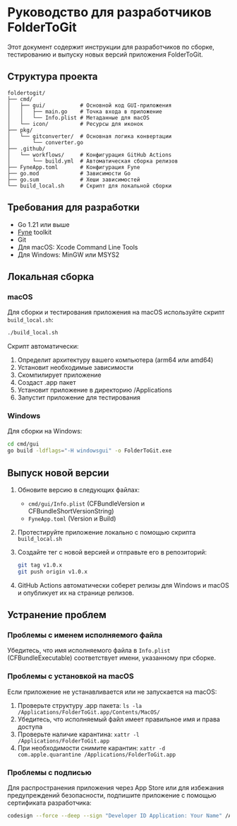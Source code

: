 # Руководство для разработчиков FolderToGit

Этот документ содержит инструкции для разработчиков по сборке, тестированию и выпуску новых версий приложения FolderToGit.

## Структура проекта

```
foldertogit/
├── cmd/
│   ├── gui/           # Основной код GUI-приложения
│   │   ├── main.go    # Точка входа в приложение
│   │   └── Info.plist # Метаданные для macOS
│   └── icon/          # Ресурсы для иконок
├── pkg/
│   └── gitconverter/  # Основная логика конвертации
│       └── converter.go
├── .github/
│   └── workflows/     # Конфигурация GitHub Actions
│       └── build.yml  # Автоматическая сборка релизов
├── FyneApp.toml       # Конфигурация Fyne
├── go.mod             # Зависимости Go
├── go.sum             # Хеши зависимостей
└── build_local.sh     # Скрипт для локальной сборки
```

## Требования для разработки

- Go 1.21 или выше
- [Fyne](https://fyne.io/) toolkit
- Git
- Для macOS: Xcode Command Line Tools
- Для Windows: MinGW или MSYS2

## Локальная сборка

### macOS

Для сборки и тестирования приложения на macOS используйте скрипт `build_local.sh`:

```bash
./build_local.sh
```

Скрипт автоматически:
1. Определит архитектуру вашего компьютера (arm64 или amd64)
2. Установит необходимые зависимости
3. Скомпилирует приложение
4. Создаст .app пакет
5. Установит приложение в директорию /Applications
6. Запустит приложение для тестирования

### Windows

Для сборки на Windows:

```bash
cd cmd/gui
go build -ldflags="-H windowsgui" -o FolderToGit.exe
```

## Выпуск новой версии

1. Обновите версию в следующих файлах:
   - `cmd/gui/Info.plist` (CFBundleVersion и CFBundleShortVersionString)
   - `FyneApp.toml` (Version и Build)

2. Протестируйте приложение локально с помощью скрипта `build_local.sh`

3. Создайте тег с новой версией и отправьте его в репозиторий:
   ```bash
   git tag v1.0.x
   git push origin v1.0.x
   ```

4. GitHub Actions автоматически соберет релизы для Windows и macOS и опубликует их на странице релизов.

## Устранение проблем

### Проблемы с именем исполняемого файла

Убедитесь, что имя исполняемого файла в `Info.plist` (CFBundleExecutable) соответствует имени, указанному при сборке.

### Проблемы с установкой на macOS

Если приложение не устанавливается или не запускается на macOS:
1. Проверьте структуру .app пакета: `ls -la /Applications/FolderToGit.app/Contents/MacOS/`
2. Убедитесь, что исполняемый файл имеет правильное имя и права доступа
3. Проверьте наличие карантина: `xattr -l /Applications/FolderToGit.app`
4. При необходимости снимите карантин: `xattr -d com.apple.quarantine /Applications/FolderToGit.app`

### Проблемы с подписью

Для распространения приложения через App Store или для избежания предупреждений безопасности, подпишите приложение с помощью сертификата разработчика:

```bash
codesign --force --deep --sign "Developer ID Application: Your Name" /Applications/FolderToGit.app
``` 
